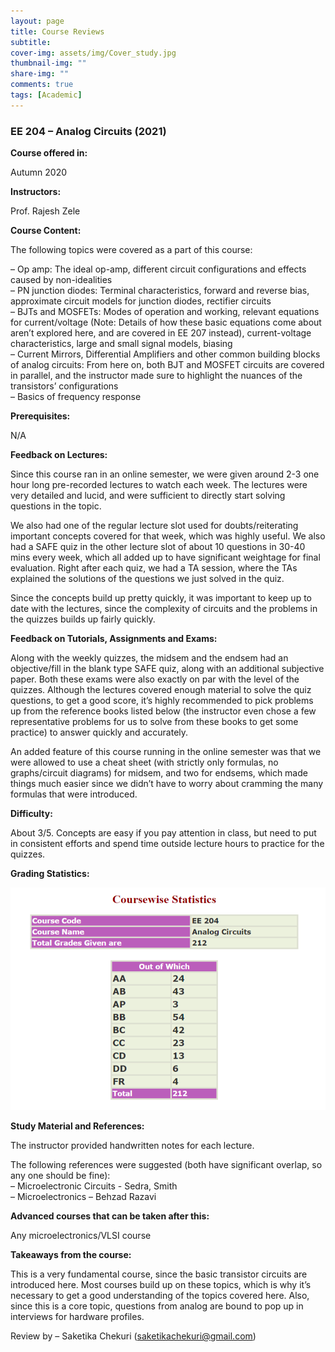 ```yaml
---
layout: page
title: Course Reviews
subtitle: 
cover-img: assets/img/Cover_study.jpg
thumbnail-img: ""
share-img: ""
comments: true
tags: [Academic]
---
```


### EE 204 – Analog Circuits (2021)

**Course offered in:**

Autumn 2020

**Instructors:**

Prof. Rajesh Zele

**Course Content:**

The following topics were covered as a part of this course:

– Op amp: The ideal op-amp, different circuit configurations and effects caused by non-idealities <br>
– PN junction diodes: Terminal characteristics, forward and reverse bias, 
approximate circuit models for junction diodes, rectifier circuits <br>
– BJTs and MOSFETs: Modes of operation and working, relevant equations for current/voltage 
(Note: Details of how these basic equations come about aren’t explored here, and are covered in EE 207 instead), 
current-voltage characteristics, large and small signal models, biasing <br>
– Current Mirrors, Differential Amplifiers and other common building blocks of analog circuits: From here on, 
both BJT and MOSFET circuits are covered in parallel, and the instructor made sure to highlight the nuances of the transistors’ configurations <br>
– Basics of frequency response


**Prerequisites:**

N/A

**Feedback on Lectures:**

Since this course ran in an online semester, we were given around 2-3 one hour long pre-recorded lectures to watch each week. 
The lectures were very detailed and lucid, and were sufficient to directly start solving questions in the topic. <br>

We also had one of the regular lecture slot used for doubts/reiterating important concepts covered for that week, which was highly useful. 
We also had a SAFE quiz in the other lecture slot of about 10 questions in 30-40 mins every week, 
which all added up to have significant weightage for final evaluation. Right after each quiz, we had a TA session, 
where the TAs explained the solutions of the questions we just solved in the quiz. <br>

Since the concepts build up pretty quickly, it was important to keep up to date with the lectures, 
since the complexity of circuits and the problems in the quizzes builds up fairly quickly.

**Feedback on Tutorials, Assignments and Exams:**

Along with the weekly quizzes, the midsem and the endsem had an objective/fill in the blank type SAFE quiz, along with an additional subjective paper. Both these exams were also exactly on par with the level of the quizzes. Although the lectures covered enough material to solve the quiz questions, to get a good score, it’s highly recommended to pick problems up from the reference books listed below (the instructor even chose a few representative problems for us to solve from these books to get some practice) to answer quickly and accurately.

An added feature of this course running in the online semester was that we were allowed to use a cheat sheet (with strictly only formulas, no graphs/circuit diagrams) for midsem, and two for endsems, which made things much easier since we didn’t have to worry about cramming the many formulas that were introduced.


**Difficulty:**

About 3/5. Concepts are easy if you pay attention in class, but need to put in consistent efforts and spend time 
outside lecture hours to practice for the quizzes.

**Grading Statistics:**

![Grades](EE-204-2021-grades.png)

**Study Material and References:**

The instructor provided handwritten notes for each lecture. <br>

The following references were suggested (both have significant overlap, so any one should be fine): <br>
– Microelectronic Circuits - Sedra, Smith <br>
– Microelectronics – Behzad Razavi <br>

**Advanced courses that can be taken after this:**

Any microelectronics/VLSI course


**Takeaways from the course:**

This is a very fundamental course, since the basic transistor circuits are introduced here. 
Most courses build up on these topics, which is why it’s necessary to get a good understanding of the topics covered here. 
Also, since this is a core topic, questions from analog are bound to pop up in interviews for hardware profiles.

Review by – Saketika Chekuri (saketikachekuri@gmail.com)
